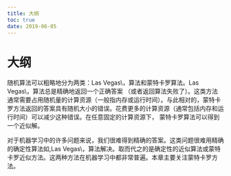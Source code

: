 ```yaml
---
title: 大纲
toc: true
date: 2019-06-05
---
```

# 大纲

随机算法可以粗略地分为两类：Las Vegas\，算法和蒙特卡罗算法。Las Vegas\，算法总是精确地返回一个正确答案 （或者返回算法失败了）。这类方法通常需要占用随机量的计算资源（一般指内存或运行时间）。与此相对的，蒙特卡罗方法返回的答案具有随机大小的错误。花费更多的计算资源（通常包括内存和运行时间）可以减少这种错误。在任意固定的计算资源下， 蒙特卡罗算法可以得到一个近似解。

对于机器学习中的许多问题来说，我们很难得到精确的答案。这类问题很难用精确的确定性算法如\,Las Vegas\，算法解决。取而代之的是确定性的近似算法或蒙特卡罗近似方法。这两种方法在机器学习中都非常普遍。本章主要关注蒙特卡罗方法。

